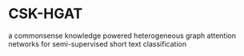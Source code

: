 # CSK-HGAT
a commonsense knowledge powered heterogeneous graph attention networks for semi-supervised short text classification
